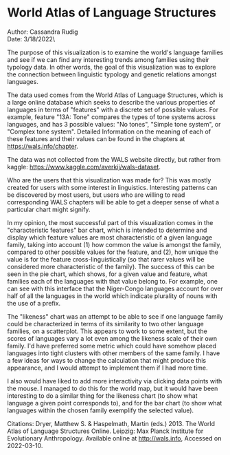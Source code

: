 # World Atlas of Language Structures
Author: Cassandra Rudig\
Date: 3/18/2022\

The purpose of this visualization is to examine the world's language families and
see if we can find any interesting trends among families using their typology data.
In other words, the goal of this visualization was to explore the connection
between linguistic typology and genetic relations amongst languages. 

The data used comes from the World Atlas of Language Structures, which is a large online database which seeks to describe the various properties of languages in terms of "features" with a discrete set of possible values. For example, feature "13A: Tone" compares the types of tone systems across languages, and has 3 possible values: "No tones", "Simple tone system", or "Complex tone system". Detailed Information on the meaning of each of these features and their values can be found in the chapters at https://wals.info/chapter.

The data was not collected from the WALS website directly, but rather from kaggle: https://www.kaggle.com/averkij/wals-dataset.

Who are the users that this visualization was made for?
This was mostly created for users with some interest in linguistics. Interesting patterns can be discovered by most users, but users who are willing to read corresponding WALS chapters will be able to get a deeper sense of what a particular chart might signify.

In my opinion, the most successful part of this visualization comes in the "characteristic features" bar chart, which is intended to determine and display which feature values are most characteristic of a given language family, taking into account (1) how common the value is amongst the family, compared to other possible values for the feature, and (2), how unique the value is for the feature cross-linguistically (so that rarer values will be considered more characteristic of the family). The success of this can be seen in the pie chart, which shows, for a given value and feature, what families each of the languages with that value belong to. For example, one can see with this interface that the Niger-Congo languages account for over half of all the languages in the world which indicate plurality of nouns with the use of a prefix.

The "likeness" chart was an attempt to be able to see if one language family could be characterized in terms of its similarity to two other language families, on a scatterplot. This appears to work to some extent, but the scores of languages vary a lot even among the likeness scale of their own family. I'd have preferred some metric which could have somehow placed languages into tight clusters with other members of the same family. I have a few ideas for ways to change the calculation that might produce this appearance, and I would attempt to implement them if I had more time.

I also would have liked to add more interactivity via clicking data points with the mouse. I managed to do this for the world map, but it would have been interesting to do a similar thing for the likeness chart (to show what language a given point corresponds to), and for the bar chart (to show what languages within the chosen family exemplify the selected value).

Citations:
Dryer, Matthew S. & Haspelmath, Martin (eds.) 2013.
The World Atlas of Language Structures Online.
Leipzig: Max Planck Institute for Evolutionary Anthropology.
Available online at http://wals.info, Accessed on 2022-03-10.
